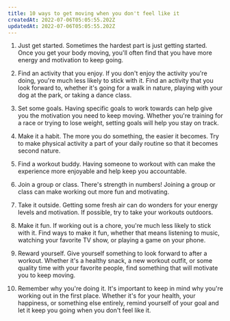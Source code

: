 ```yaml
---
title: 10 ways to get moving when you don't feel like it
createdAt: 2022-07-06T05:05:55.202Z
updatedAt: 2022-07-06T05:05:55.202Z
---
```


1. Just get started. Sometimes the hardest part is just getting started. Once you get your body moving, you'll often find that you have more energy and motivation to keep going.

2. Find an activity that you enjoy. If you don't enjoy the activity you're doing, you're much less likely to stick with it. Find an activity that you look forward to, whether it's going for a walk in nature, playing with your dog at the park, or taking a dance class.

3. Set some goals. Having specific goals to work towards can help give you the motivation you need to keep moving. Whether you're training for a race or trying to lose weight, setting goals will help you stay on track.

4. Make it a habit. The more you do something, the easier it becomes. Try to make physical activity a part of your daily routine so that it becomes second nature.

5. Find a workout buddy. Having someone to workout with can make the experience more enjoyable and help keep you accountable.

6. Join a group or class. There's strength in numbers! Joining a group or class can make working out more fun and motivating.

7. Take it outside. Getting some fresh air can do wonders for your energy levels and motivation. If possible, try to take your workouts outdoors.

8. Make it fun. If working out is a chore, you're much less likely to stick with it. Find ways to make it fun, whether that means listening to music, watching your favorite TV show, or playing a game on your phone.

9. Reward yourself. Give yourself something to look forward to after a workout. Whether it's a healthy snack, a new workout outfit, or some quality time with your favorite people, find something that will motivate you to keep moving.

10. Remember why you're doing it. It's important to keep in mind why you're working out in the first place. Whether it's for your health, your happiness, or something else entirely, remind yourself of your goal and let it keep you going when you don't feel like it.
